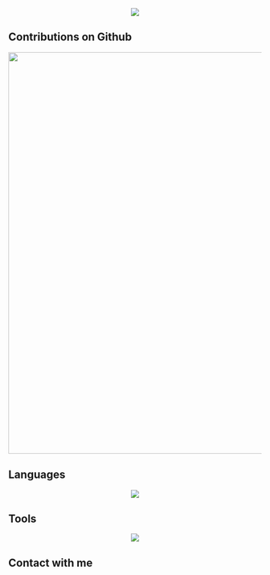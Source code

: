 <p align="center">
<img src="https://readme-typing-svg.demolab.com?font=Orbitron&size=25&pause=1000&center=true&vCenter=true&random=false&width=600&lines=Welcome+to+my+GitHub+profile+page!;I+am+super+obsessed+with+programming!" />
</p>

## Contributions on Github

<div align="center">  
<img width="800" src="https://github-readme-activity-graph.vercel.app/graph?username=No8ah&theme=react-dark&hide_border=true&area=true&custom_title=Contribution%20Graph" />
</div>  

## Languages 

<p align="center">
  <a href="https://skillicons.dev">
    <img src="https://skillicons.dev/icons?i=cpp,latex,matlab,c,py,md&theme=light" />
  </a>
</p>

## Tools

<p align="center">
  <a href="https://skillicons.dev">
    <img src="https://skillicons.dev/icons?i=docker,linux,git,github,vscode&theme=light" />
  </a>
</p>

## Contact with me





